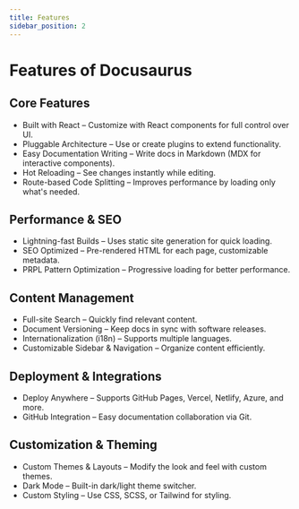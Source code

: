 ```yaml
---
title: Features
sidebar_position: 2
---
```


# Features of Docusaurus

## Core Features

- Built with React – Customize with React components for full control over UI.
- Pluggable Architecture – Use or create plugins to extend functionality.
- Easy Documentation Writing – Write docs in Markdown (MDX for interactive components).
- Hot Reloading – See changes instantly while editing.
- Route-based Code Splitting – Improves performance by loading only what's needed.

## Performance & SEO

- Lightning-fast Builds – Uses static site generation for quick loading.
- SEO Optimized – Pre-rendered HTML for each page, customizable metadata.
- PRPL Pattern Optimization – Progressive loading for better performance.

## Content Management

- Full-site Search – Quickly find relevant content.
- Document Versioning – Keep docs in sync with software releases.
- Internationalization (i18n) – Supports multiple languages.
- Customizable Sidebar & Navigation – Organize content efficiently.

## Deployment & Integrations

- Deploy Anywhere – Supports GitHub Pages, Vercel, Netlify, Azure, and more.
- GitHub Integration – Easy documentation collaboration via Git.

## Customization & Theming

- Custom Themes & Layouts – Modify the look and feel with custom themes.
- Dark Mode – Built-in dark/light theme switcher.
- Custom Styling – Use CSS, SCSS, or Tailwind for styling.
